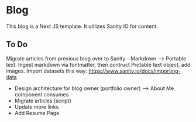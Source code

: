 # Blog

This blog is a Next JS template. It utilizes Sanity IO for content.

## To Do

Migrate articles from previous blog over to Sanity - Markdown --> Portable text. Ingest markdown via fontmatter, then contruct Protable text object, add images. Import datasets this way: https://www.sanity.io/docs/importing-data

- Design architecture for blog owner (portfolio owner) --> About Me component consumes
- Migrate articles (script)
- Update more links
- Add Resume Page

